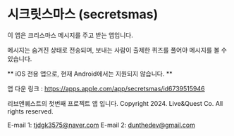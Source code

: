 # 시크릿스마스 (secretsmas)

이 앱은 크리스마스 메시지를 주고 받는 앱입니다.

메시지는 숨겨진 상태로 전송되며, 보내는 사람이 출제한 퀴즈를 풀어야 메시지를 볼 수 있습니다.

** iOS 전용 앱으로, 현재 Android에서는 지원되지 않습니다. **

앱 다운 링크 : https://apps.apple.com/app/secretsmas/id6739515946

리브앤퀘스트의 첫번째 프로젝트 앱 입니다.
Copyright 2024. Live&Quest Co. All rights reserved.

E-mail 1: tjdgk3575@naver.com
E-mail 2: dunthedev@gmail.com
